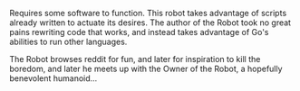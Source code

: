 Requires some software to function. This robot takes advantage of scripts already written to actuate its desires. The author of the Robot took no great pains rewriting code that works, and instead takes advantage of Go's abilities to run other languages. 

The Robot browses reddit for fun, and later for inspiration to kill the boredom, and later he meets up with the Owner of the Robot, a hopefully benevolent humanoid...